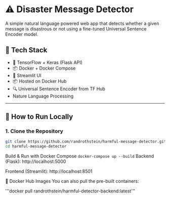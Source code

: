 # ⚠️ Disaster Message Detector

A simple natural language powered web app that detects whether a given message is disastrous or not using a fine-tuned Universal Sentence Encoder model.

## 🔧 Tech Stack

- 🧠 TensorFlow + Keras (Flask API)
- 📦 Docker + Docker Compose
- 🎨 Streamlit UI
- 📦 Hosted on Docker Hub
- 🔍 Universal Sentence Encoder from TF Hub
- Nature Language Processing

---

## 🚀 How to Run Locally

### 1. Clone the Repository

```bash
git clone https://github.com/randrothstein/harmful-message-detector.git
cd harmful-message-detector
```
Build & Run with Docker Compose
```docker-compose up --build```
Backend (Flask): http://localhost:5000

Frontend (Streamlit): http://localhost:8501

🐳 Docker Hub Images
You can also pull the pre-built containers:

'''docker pull randrothstein/harmful-detector-backend:latest'''
